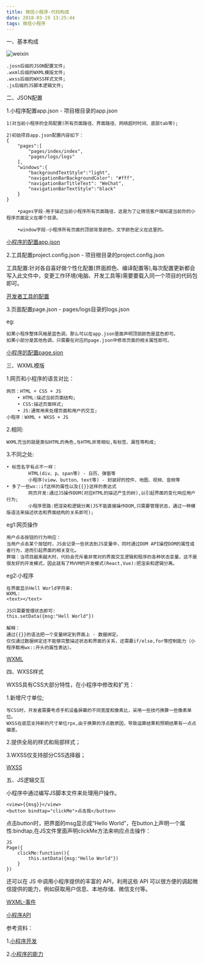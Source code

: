 ```yaml
---
title: 微信小程序-代码构成
date: 2018-03-19 13:25:44
tags: 微信小程序
---
```


一、基本构成

![weixin](weixin.png)

	.josn后缀的JSON配置文件;
	.wxml后缀的WXML模版文件;
	.wxss后缀的WXSS样式文件;
	.js后缀的JS脚本逻辑文件;

二、JSON配置

1.小程序配置app.json - 项目根目录的app.json
	
	1)对当前小程序的全局配置(所有页面路径、界面路径、网络超时时间、底部tab等);
	
	2)初始项目app.json配置内容如下：
	{
		"pages":[
			"pages/index/index",
			"pages/logs/logs"
		],
		"windows":{
			"backgroundTextStyle":"light",
		    "navigationBarBackgroundColor": "#fff",
		    "navigationBarTitleText": "WeChat",
		    "navigationBarTextStyle":"black"
		}
	}
		
		•pages字段-用于描述当前小程序所有页面路径，这是为了让微信客户端知道当前你的小程序页面定义在哪个目录。
		
		•window字段-小程序所有页面的顶部背景颜色，文字颜色定义在这里的。
[小程序的配置app.json](https://mp.weixin.qq.com/debug/wxadoc/dev/framework/config.html)

2.工具配置project.config.json - 项目根目录的project.config.json

工具配置:针对各自喜好做个性化配置(界面颜色、编译配置等),每次配置更新都会写入此文件中，变更工作环境(电脑、开发工具等)需要要载入同一个项目的代码包即可。

[开发者工具的配置](https://mp.weixin.qq.com/debug/wxadoc/dev/devtools/edit.html#自动补全)

3.页面配置page.json -  pages/logs目录的logs.json

eg:
	
	如果小程序整体风格是蓝色调，那么可以在app.json里面声明顶部颜色是蓝色即可。
	如果小部分是其他色调，只需要在对应的page.json中修改页面的相关属性即可。
	
[小程序的配置page.sjon](https://mp.weixin.qq.com/debug/wxadoc/dev/framework/config.html)

三、WXML模版

1.网页和小程序的语言对比：

	网页：HTML + CSS + JS
		• HTML:描述当前页面结构;
		• CSS:描述页面样式;
		• JS:通常用来处理页面和用户的交互;
	小程序：WXML + WXSS + JS
2.相同:

	WXML充当的就是类似HTML的角色,与HTML非常相似,有标签、属性等构成;
3.不同之处:
	
	• 标签名字有点不一样：
			HTML(div、p、span等) - 日历、弹窗等
			小程序(view、button、text等) - 封装好的控件、地图、视频、音频等
	• 多了一些wx::if这样的属性以及{{}}这样的表达式
			网页开发:通过JS操作DOM(对应HTML的描述产生的树),以引起界面的变化响应用户行为;
			小程序思路:把渲染和逻辑分离(JS不能直接操作DOM,只需要管理状态，通过一种模版语法来描述状态和界面结构的关系即可);
			
	
eg1:网页操作

	用户点击按钮的行为响应：
	当用户点击某个按钮时，JS会记录一些状态到JS变量中，同时通过DOM API操控DOM的属性或者行为，进而引起界面的相关变化。
	弊端：当项目越来越大时，代码会充斥着非常对的界面交互逻辑和程序的各种状态变量，这不是很友好的开发模式，因此就有了MVVM的开发模式(React,Vue):把渲染和逻辑分离。
	
eg2:小程序

	在界面显示Hell World字符串:
	WXML:
	<text></text>
	
	JS只需要管理状态即可:
	this.setData({msg:"Hell World"})
	
	解释：
	通过{{}}的语法把一个变量绑定到界面上 - 数据绑定。
	仅仅通过数据绑定还不能够完整描述状态和界面的关系，还需要if/else,for等控制能力（小程序都用wx::开头的属性表达）。
[WXML](https://mp.weixin.qq.com/debug/wxadoc/dev/framework/view/wxml/)
	
四、WXSS样式

WXSS具有CSS大部分特性，在小程序中修改和扩充：
	
1.新增尺寸单位;

	写CSS时，开发者需要考虑手机设备屏幕的不同宽度和像素比，采用一些技巧换算一些像素单位。
	WXSS在底层支持新的尺寸单位rpx,由于换算的浮点数原因，导致运算结果和预期结果有一点点偏差。
2.提供全局的样式和局部样式；

3.WXSS仅支持部分CSS选择器；

[WXSS](https://mp.weixin.qq.com/debug/wxadoc/dev/framework/view/wxss.html)

五、JS逻辑交互

小程序中通过编写JS脚本文件来处理用户操作。

	<view>{{msg}}</view>
	<button bindtap="clickMe">点击我</button>

点击button时，把界面的msg显示成“Hello World”，在button上声明一个属性:bindtap,在JS文件里面声明clickMe方法来响应点击操作：

	JS
	Page({
		clickMe:function(){
			this.setData({msg:"Hello World"})
		}
	})

还可以在 JS 中调用小程序提供的丰富的 API，利用这些 API 可以很方便的调起微信提供的能力，例如获取用户信息、本地存储、微信支付等。


[WXML-事件](https://mp.weixin.qq.com/debug/wxadoc/dev/framework/view/wxml/event.html)

[小程序API](https://mp.weixin.qq.com/debug/wxadoc/dev/api/)

参考资料：

1.[小程序开发](https://mp.weixin.qq.com/debug/wxadoc/dev/)

2.[小程序的能力](https://mp.weixin.qq.com/debug/wxadoc/dev/quickstart/basic/framework.html)

